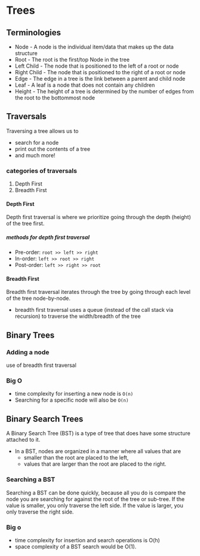# Trees

## Terminologies

* Node - A node is the individual item/data that makes up the data structure
* Root - The root is the first/top Node in the tree
* Left Child - The node that is positioned to the left of a root or node
* Right Child - The node that is positioned to the right of a root or node
* Edge - The edge in a tree is the link between a parent and child node
* Leaf - A leaf is a node that does not contain any children
* Height - The height of a tree is determined by the number of edges from the root to the bottommost node

## Traversals

Traversing a tree allows us to  

* search for a node
* print out the contents of a tree
* and much more!  

### categories of traversals

1. Depth First
2. Breadth First

#### Depth First

Depth first traversal is where we prioritize going through the depth (height) of the tree first.

##### methods for depth first traversal

* Pre-order: `root >> left >> right`
* In-order: `left >> root >> right`
* Post-order: `left >> right >> root`

#### Breadth First

Breadth first traversal iterates through the tree by going through each level of the tree node-by-node.  

* breadth first traversal uses a queue (instead of the call stack via recursion) to traverse the width/breadth of the tree

## Binary Trees

### Adding a node

 use of breadth first traversal

### Big O

* time complexity for inserting a new node is `O(n)`
* Searching for a specific node will also be `O(n)`

## Binary Search Trees

A Binary Search Tree (BST) is a type of tree that does have some structure attached to it.  

* In a BST, nodes are organized in a manner where all values that are  
  * smaller than the root are placed to the left,
  * values that are larger than the root are placed to the right.

### Searching a BST

Searching a BST can be done quickly, because all you do is compare the node you are searching for against the root of the tree or sub-tree. If the value is smaller, you only traverse the left side. If the value is larger, you only traverse the right side.

### Big o

* time complexity for insertion and search operations is O(h)
* space complexity of a BST search would be O(1).
